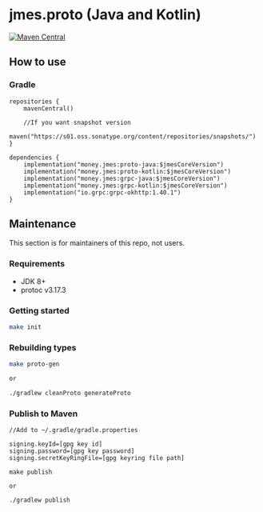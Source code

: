 # jmes.proto (Java and Kotlin)

[![Maven Central](https://img.shields.io/maven-central/v/money.jmes/proto-java)](https://mvnrepository.com/artifact/money.jmes/proto-java)

## How to use

### Gradle

```
repositories {
    mavenCentral()

    //If you want snapshot version
    maven("https://s01.oss.sonatype.org/content/repositories/snapshots/")
}

dependencies {
    implementation("money.jmes:proto-java:$jmesCoreVersion")
    implementation("money.jmes:proto-kotlin:$jmesCoreVersion")
    implementation("money.jmes:grpc-java:$jmesCoreVersion")
    implementation("money.jmes:grpc-kotlin:$jmesCoreVersion")
    implementation("io.grpc:grpc-okhttp:1.40.1")
}
```

## Maintenance

This section is for maintainers of this repo, not users.

### Requirements

- JDK 8+
- protoc v3.17.3

### Getting started

```sh
make init
```

### Rebuilding types

```sh
make proto-gen

or

./gradlew cleanProto generateProto
```

### Publish to Maven

```
//Add to ~/.gradle/gradle.properties

signing.keyId=[gpg key id]
signing.password=[gpg key password]
signing.secretKeyRingFile=[gpg keyring file path]
```

```
make publish

or

./gradlew publish
```
